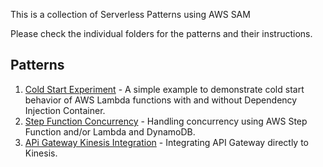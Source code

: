 This is a collection of Serverless Patterns using AWS SAM

Please check the individual folders for the patterns and their instructions.

## Patterns

1. [Cold Start Experiment](./cold-start/README.md) - A simple example to demonstrate cold start behavior of AWS Lambda functions with and without Dependency Injection Container.
2. [Step Function Concurrency](./concurrency/README.md) - Handling concurrency using AWS Step Function and/or Lambda and DynamoDB.
3. [APi Gateway Kinesis Integration](./api-gw-kinesis/README.md) - Integrating API Gateway directly to Kinesis.